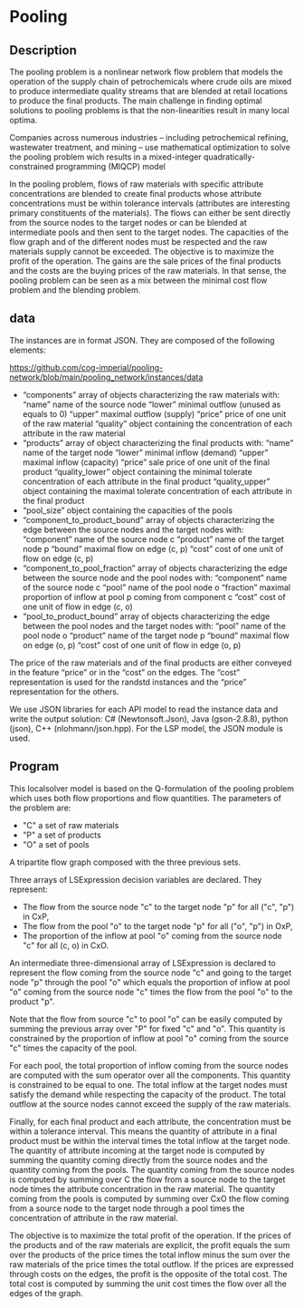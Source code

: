 # Pooling 
## Description

The pooling problem is a nonlinear network flow problem that models the operation of the supply chain of petrochemicals where crude oils are
 mixed to produce intermediate quality streams that are blended at retail locations to produce the final products.
The main challenge in finding optimal solutions to pooling problems is that the non-linearities result in many local optima.

Companies across numerous industries – including petrochemical refining, wastewater treatment, and mining – use mathematical optimization to
solve the pooling problem wich results in a mixed-integer quadratically-constrained programming (MIQCP) model

In the pooling problem, flows of raw materials with specific attribute concentrations are blended to create final products whose attribute
concentrations must be within tolerance intervals (attributes are interesting primary constituents of the materials).
The flows can either be sent directly from the source nodes to the target nodes or can be blended at intermediate pools and then sent to the
target nodes. The capacities of the flow graph and of the different nodes must be respected and the raw materials supply cannot be exceeded.
The objective is to maximize the profit of the operation. The gains are the sale prices of the final products and the costs are the buying prices
of the raw materials.
In that sense, the pooling problem can be seen as a mix between the minimal cost flow problem and the blending problem.

## data
The instances are in format JSON. They are composed of the following elements:

https://github.com/cog-imperial/pooling-network/blob/main/pooling_network/instances/data

* “components” array of objects characterizing the raw materials with:
    “name” name of the source node
    “lower” minimal outflow (unused as equals to 0)
    “upper” maximal outflow (supply)
    “price” price of one unit of the raw material
    “quality” object containing the concentration of each attribute in the raw material
* “products” array of object characterizing the final products with:
    “name” name of the target node
    “lower” minimal inflow (demand)
    “upper” maximal inflow (capacity)
    “price” sale price of one unit of the final product
    “quality_lower” object containing the minimal tolerate concentration of each attribute in the final product
    “quality_upper” object containing the maximal tolerate concentration of each attribute in the final product
* “pool_size” object containing the capacities of the pools
* “component_to_product_bound” array of objects characterizing the edge between the source nodes and the target nodes with:
    “component” name of the source node c
    “product” name of the target node p
    “bound” maximal flow on edge (c, p)
    “cost” cost of one unit of flow on edge (c, p)
* “component_to_pool_fraction” array of objects characterizing the edge between the source node and the pool nodes with:
    “component” name of the source node c
    “pool” name of the pool node o
    “fraction” maximal proportion of inflow at pool p coming from component c
    “cost” cost of one unit of flow in edge (c, o)
* “pool_to_product_bound” array of objects characterizing the edge between the pool nodes and the target nodes with:
    “pool” name of the pool node o
    “product” name of the target node p
    “bound” maximal flow on edge (o, p)
    “cost” cost of one unit of flow in edge (o, p)

The price of the raw materials and of the final products are either conveyed in the feature “price” or in the “cost” on the edges.
The “cost” representation is used for the randstd instances and the “price” representation for the others.

We use JSON libraries for each API model to read the instance data and write the output solution:
C# (Newtonsoft.Json), Java (gson-2.8.8), python (json), C++ (nlohmann/json.hpp). For the LSP model, the JSON module is used.


## Program

This localsolver model is based on the Q-formulation of the pooling problem which uses both flow proportions and flow quantities.
The parameters of the problem are:
* "C" a set of raw materials
* "P" a set of products
* "O" a set of pools

A tripartite flow graph composed with the three previous sets.

Three arrays of LSExpression decision variables are declared. They represent:

* The flow from the source node "c" to the target node "p" for all ("c", "p") in CxP,
* The flow from the pool "o" to the target node "p" for all ("o", "p") in OxP,
* The proportion of the inflow at pool "o" coming from the source node "c" for all (c, o) in CxO.

An intermediate three-dimensional array of LSExpression is declared to represent the flow coming from the source node "c" and going to the target
node "p" through the pool "o" which equals the proportion of inflow at pool "o" coming from the source node "c" times the flow from the pool "o"
to the product "p".

Note that the flow from source "c" to pool "o" can be easily computed by summing the previous array over "P" for fixed "c"
and "o". This quantity is constrained by the proportion of inflow at pool "o" coming from the source "c" times the capacity of the pool.

For each pool, the total proportion of inflow coming from the source nodes are computed with the sum operator over all the components.
This quantity is constrained to be equal to one. The total inflow at the target nodes must satisfy the demand while respecting the capacity of
the product. The total outflow at the source nodes cannot exceed the supply of the raw materials.

Finally, for each final product and each attribute, the concentration must be within a tolerance interval. This means the quantity of attribute
in a final product must be within the interval times the total inflow at the target node. The quantity of attribute incoming at the target node
is computed by summing the quantity coming directly from the source nodes and the quantity coming from the pools. The quantity coming from the
source nodes is computed by summing over C the flow from a source node to the target node times the attribute concentration in the raw material.
The quantity coming from the pools is computed by summing over CxO the flow coming from a source node to the target node through a pool times the
 concentration of attribute in the raw material.

The objective is to maximize the total profit of the operation. If the prices of the products and of the raw materials are explicit, the profit
equals the sum over the products of the price times the total inflow minus the sum over the raw materials of the price times the total outflow.
If the prices are expressed through costs on the edges, the profit is the opposite of the total cost. The total cost is computed by summing the
unit cost times the flow over all the edges of the graph.